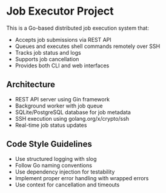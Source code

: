 <!-- Use this file to provide workspace-specific custom instructions to Copilot. For more details, visit https://code.visualstudio.com/docs/copilot/copilot-customization#_use-a-githubcopilotinstructionsmd-file -->

# Job Executor Project

This is a Go-based distributed job execution system that:

- Accepts job submissions via REST API
- Queues and executes shell commands remotely over SSH
- Tracks job status and logs
- Supports job cancellation
- Provides both CLI and web interfaces

## Architecture

- REST API server using Gin framework
- Background worker with job queue
- SQLite/PostgreSQL database for job metadata
- SSH execution using golang.org/x/crypto/ssh
- Real-time job status updates

## Code Style Guidelines

- Use structured logging with slog
- Follow Go naming conventions
- Use dependency injection for testability
- Implement proper error handling with wrapped errors
- Use context for cancellation and timeouts
